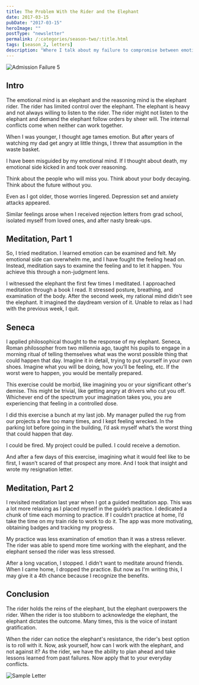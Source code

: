 ```yaml
---
title: The Problem With the Rider and the Elephant
date: 2017-03-15
pubDate: "2017-03-15"
heroImage: ""
postType: "newsletter"
permalink: /:categories/season-two/:title.html
tags: [season_2, letters]
description: "Where I talk about my failure to compromise between emotion and rationality."
---
```


![Admission Failure 5](https://gallery.tinyletterapp.com/b7acb1dd09358f1ed19f16a562a005fc08d42511/images/17d7d676-0a33-4f67-8091-dfc9478c888d.png)



## Intro

The emotional mind is an elephant and the reasoning mind is the elephant rider. The rider has limited control over the elephant. The elephant is heavy and not always willing to listen to the rider. The rider might not listen to the elephant and demand the elephant follow orders by sheer will. The internal conflicts come when neither can work together.

When I was younger, I thought age tames emotion. But after years of watching my dad get angry at little things, I threw that assumption in the waste basket.

I have been misguided by my emotional mind. If I thought about death, my emotional side kicked in and took over reasoning.

Think about the people who will miss you. Think about your body decaying. Think about the future without you.

Even as I got older, those worries lingered. Depression set and anxiety attacks appeared.

Similar feelings arose when I received rejection letters from grad school, isolated myself from loved ones, and after nasty break-ups.

## Meditation, Part 1

So, I tried meditation. I learned emotion can be examined and felt. My emotional side can overwhelm me, and I have fought the feeling head on. Instead, meditation says to examine the feeling and to let it happen. You achieve this through a non-judgment lens.

I witnessed the elephant the first few times I meditated. I approached meditation through a book I read. It stressed posture, breathing, and examination of the body. After the second week, my rational mind didn't see the elephant. It imagined the daydream version of it. Unable to relax as I had with the previous week, I quit.

## Seneca

I applied philosophical thought to the response of my elephant. Seneca, Roman philosopher from two millennia ago, taught his pupils to engage in a morning ritual of telling themselves what was the worst possible thing that could happen that day. Imagine it in detail, trying to put yourself in your own shoes. Imagine what you will be doing, how you’ll be feeling, etc. If the worst were to happen, you would be mentally prepared.

This exercise could be morbid, like imagining you or your significant other's demise. This might be trivial, like getting angry at drivers who cut you off. Whichever end of the spectrum your imagination takes you, you are experiencing that feeling in a controlled dose.

I did this exercise a bunch at my last job. My manager pulled the rug from our projects a few too many times, and I kept feeling wrecked. In the parking lot before going in the building, I’d ask myself what’s the worst thing that could happen that day.

I could be fired. My project could be pulled. I could receive a demotion.

And after a few days of this exercise, imagining what it would feel like to be first, I wasn’t scared of that prospect any more. And I took that insight and wrote my resignation letter.

## Meditation, Part 2

I revisited meditation last year when I got a guided meditation app. This was a lot more relaxing as I placed myself in the guide’s practice. I dedicated a chunk of time each morning to practice. If I couldn’t practice at home, I’d take the time on my train ride to work to do it. The app was more motivating, obtaining badges and tracking my progress.

My practice was less examination of emotion than it was a stress reliever. The rider was able to spend more time working with the elephant, and the elephant sensed the rider was less stressed.

After a long vacation, I stopped. I didn't want to meditate around friends. When I came home, I dropped the practice. But now as I'm writing this, I may give it a 4th chance because I recognize the benefits.

## Conclusion

The rider holds the reins of the elephant, but the elephant overpowers the rider. When the rider is too stubborn to acknowledge the elephant, the elephant dictates the outcome. Many times, this is the voice of instant gratification.

When the rider can notice the elephant's resistance, the rider's best option is to roll with it. Now, ask yourself, how can I work with the elephant, and not against it? As the rider, we have the ability to plan ahead and take lessons learned from past failures. Now apply that to your everyday conflicts.

![Sample Letter](https://gallery.tinyletterapp.com/b7acb1dd09358f1ed19f16a562a005fc08d42511/images/3e53e436-af9a-4cb7-87b6-188d75e0bfd9.png)
